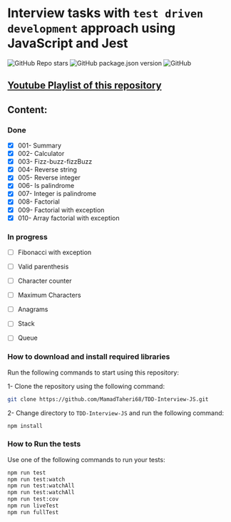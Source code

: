 # Interview tasks with `test driven development` approach using JavaScript and Jest
![GitHub Repo stars](https://img.shields.io/github/stars/MamadTaheri/TDD-Interview-JS?style=social)
![GitHub package.json version](https://img.shields.io/github/package-json/v/MamadTaheri/TDD-Interview-JS)
![GitHub](https://img.shields.io/github/license/MamadTaheri/TDD-Interview-JS)


##  [Youtube Playlist of this repository](https://www.youtube.com/playlist?list=PLUX0GmrifrweqUwn0nHamSFEPc9L3zXF6) 

## Content:
### Done
 - [X] 001- Summary
 - [X] 002- Calculator
 - [X] 003- Fizz-buzz-fizzBuzz
 - [X] 004- Reverse string
 - [X] 005- Reverse integer
 - [X] 006- Is palindrome
 - [X] 007- Integer is palindrome
 - [X] 008- Factorial
 - [X] 009- Factorial with exception
 - [X] 010- Array factorial with exception

 ### In progress
- [ ] Fibonacci with exception
- [ ] Valid parenthesis
- [ ] Character counter
- [ ] Maximum Characters
- [ ] Anagrams
- [ ] Stack
- [ ] Queue

 
### How to download and install required libraries

 Run the following commands to start using this repository:

1- Clone the repository using the following command:

```bash
git clone https://github.com/MamadTaheri68/TDD-Interview-JS.git
```

2- Change directory to `TDD-Interview-JS` and run the following command:

```bash
npm install
```

### How to Run the tests

Use one of the following commands to run your tests:

```bash
npm run test
npm run test:watch
npm run test:watchAll
npm run test:watchAll
npm run test:cov
npm run liveTest
npm run fullTest
```